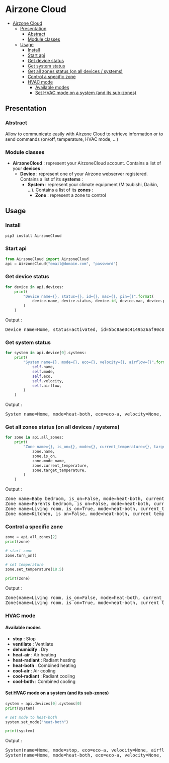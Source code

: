 # Airzone Cloud

- [Airzone Cloud](#airzone-cloud)
  - [Presentation](#presentation)
    - [Abstract](#abstract)
    - [Module classes](#module-classes)
  - [Usage](#usage)
    - [Install](#install)
    - [Start api](#start-api)
    - [Get device status](#get-device-status)
    - [Get system status](#get-system-status)
    - [Get all zones status (on all devices / systems)](#get-all-zones-status-on-all-devices--systems)
    - [Control a specific zone](#control-a-specific-zone)
    - [HVAC mode](#hvac-mode)
      - [Available modes](#available-modes)
      - [Set HVAC mode on a system (and its sub-zones)](#set-hvac-mode-on-a-system-and-its-sub-zones)

## Presentation

### Abstract

Allow to communicate easily with Airzone Cloud to retrieve information or to send commands (on/off, temperature, HVAC mode, ...)

### Module classes

* **AirzoneCloud** : represent your AirzoneCloud account. Contains a list of your **devices** :
  * **Device** : represent one of your Airzone webserver registered. Contains a list of its **systems** :
    * **System** : represent your climate equipment (Mitsubishi, Daikin, ...). Contains a list of its **zones** :
      * **Zone** : represent a zone to control

## Usage

### Install

```bash
pip3 install AirzoneCloud
```

### Start api

```python
from AirzoneCloud import AirzoneCloud
api = AirzoneCloud("email@domain.com", "password")
```

### Get device status

```python
for device in api.devices:
    print(
        "Device name={}, status={}, id={}, mac={}, pin={}".format(
            device.name, device.status, device.id, device.mac, device.pin
        )
    )
```

Output :

<pre>
Device name=Home, status=activated, id=5bc8ae0c4149526af90c0000, mac=AA:BB:CC:DD:EE:FF, pin=1234
</pre>

### Get system status

```python
for system in api.device[0].systems:
    print(
        "System name={}, mode={}, eco={}, velocity={}, airflow={}".format(
            self.name,
            self.mode,
            self.eco,
            self.velocity,
            self.airflow,
        )
    )
```

Output :

<pre>
System name=Home, mode=heat-both, eco=eco-a, velocity=None, airflow=None
</pre>

### Get all zones status (on all devices / systems)

```python
for zone in api.all_zones:
    print(
        "Zone name={}, is_on={}, mode={}, current_temperature={}, target_temperature={}".format(
            zone.name,
            zone.is_on,
            zone.mode_name,
            zone.current_temperature,
            zone.target_temperature,
        )
    )
```

Output :

<pre>
Zone name=Baby bedroom, is_on=False, mode=heat-both, current_temperature=20.4, target_temperature=19.5
Zone name=Parents bedroom, is_on=False, mode=heat-both, current_temperature=21.1, target_temperature=17.0
Zone name=Living room, is_on=True, mode=heat-both, current_temperature=21.4, target_temperature=21.5
Zone name=Kitchen, is_on=False, mode=heat-both, current_temperature=21.2, target_temperature=19.0
</pre>

### Control a specific zone

```python
zone = api.all_zones[2]
print(zone)

# start zone
zone.turn_on()

# set temperature
zone.set_temperature(18.5)

print(zone)
```

Output :

<pre>
Zone(name=Living room, is_on=False, mode=heat-both, current_temp=21.6, target_temp=21.0)
Zone(name=Living room, is_on=True, mode=heat-both, current_temp=21.6, target_temp=18.5)
</pre>

### HVAC mode

#### Available modes

* **stop** : Stop
* **ventilate** : Ventilate
* **dehumidify** : Dry
* **heat-air** : Air heating
* **heat-radiant** : Radiant heating
* **heat-both** : Combined heating
* **cool-air** : Air cooling
* **cool-radiant** : Radiant cooling
* **cool-both** : Combined cooling

#### Set HVAC mode on a system (and its sub-zones)

```python
system = api.devices[0].systems[0]
print(system)

# set mode to heat-both
system.set_mode("heat-both")

print(system)
```

Output :

<pre>
System(name=Home, mode=stop, eco=eco-a, velocity=None, airflow=None)
System(name=Home, mode=heat-both, eco=eco-a, velocity=None, airflow=None)
</pre>

